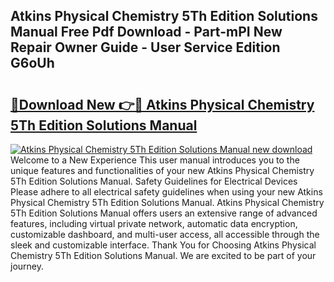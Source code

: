 ## Atkins Physical Chemistry 5Th Edition Solutions Manual Free Pdf Download - Part-mPI New Repair Owner Guide - User Service Edition G6oUh

# <h2><a href="http://bc47998.oget.top/?id=Atkins+Physical+Chemistry+5Th+Edition+Solutions+Manual">🔗Download New 👉🔴 Atkins Physical Chemistry 5Th Edition Solutions Manual</a></h2>

[![Atkins Physical Chemistry 5Th Edition Solutions Manual new download](https://i.imgur.com/5g1atiW.png)](http://bc47998.oget.top/?id=Atkins+Physical+Chemistry+5Th+Edition+Solutions+Manual)
Welcome to a New Experience This user manual introduces you to the unique features and functionalities of your new Atkins Physical Chemistry 5Th Edition Solutions Manual. Safety Guidelines for Electrical Devices Please adhere to all electrical safety guidelines when using your new Atkins Physical Chemistry 5Th Edition Solutions Manual. Atkins Physical Chemistry 5Th Edition Solutions Manual offers users an extensive range of advanced features, including virtual private network, automatic data encryption, customizable dashboard, and multi-user access, all accessible through the sleek and customizable interface. Thank You for Choosing Atkins Physical Chemistry 5Th Edition Solutions Manual. We are excited to be part of your journey.
